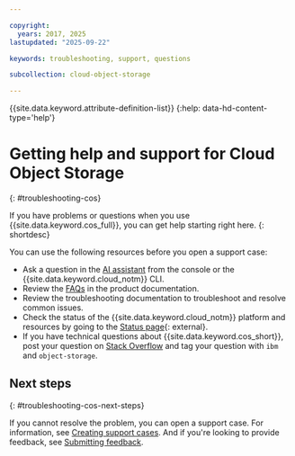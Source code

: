 ```yaml
---

copyright:
  years: 2017, 2025
lastupdated: "2025-09-22"

keywords: troubleshooting, support, questions

subcollection: cloud-object-storage

---
```


{{site.data.keyword.attribute-definition-list}}
{:help: data-hd-content-type='help'}

# Getting help and support for Cloud Object Storage
{: #troubleshooting-cos}

If you have problems or questions when you use {{site.data.keyword.cos_full}}, you can get help starting right here.
{: shortdesc}

You can use the following resources before you open a support case:
* Ask a question in the [AI assistant](/docs/overview?topic=overview-ask-ai-assistant) from the console or the {{site.data.keyword.cloud_notm}} CLI.
* Review the [FAQs](/docs/cloud-object-storage?group=frequently-asked-questions) in the product documentation.
* Review the troubleshooting documentation to troubleshoot and resolve common issues.
* Check the status of the {{site.data.keyword.cloud_notm}} platform and resources by going to the [Status page](/status){: external}.
* If you have technical questions about {{site.data.keyword.cos_short}}, post your question on [Stack Overflow](https://stackoverflow.com/search?q=object-storage+ibm) and tag your question with `ibm` and `object-storage`.

## Next steps
{: #troubleshooting-cos-next-steps}

If you cannot resolve the problem, you can open a support case. For information, see [Creating support cases](/docs/account?topic=account-open-case). And if you're looking to provide feedback, see [Submitting feedback](/docs/overview?topic=overview-feedback).

